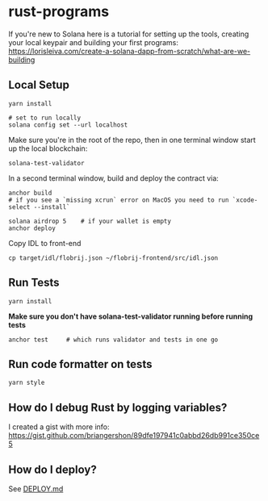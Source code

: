 # rust-programs

If you're new to Solana here is a tutorial for setting up the tools, creating your local keypair and building your first programs: https://lorisleiva.com/create-a-solana-dapp-from-scratch/what-are-we-building

## Local Setup

    yarn install

    # set to run locally
    solana config set --url localhost

Make sure you're in the root of the repo, then in one terminal window start up the local blockchain:

    solana-test-validator

In a second terminal window, build and deploy the contract via:

    anchor build
    # if you see a `missing xcrun` error on MacOS you need to run `xcode-select --install`

    solana airdrop 5    # if your wallet is empty
    anchor deploy

Copy IDL to front-end

    cp target/idl/flobrij.json ~/flobrij-frontend/src/idl.json

## Run Tests

    yarn install

**Make sure you don't have solana-test-validator running before running tests**

    anchor test     # which runs validator and tests in one go

## Run code formatter on tests

    yarn style

## How do I debug Rust by logging variables?

I created a gist with more info: https://gist.github.com/briangershon/89dfe197941c0abbd26db991ce350ce5

## How do I deploy?

See [DEPLOY.md](./DEPLOY.md)
